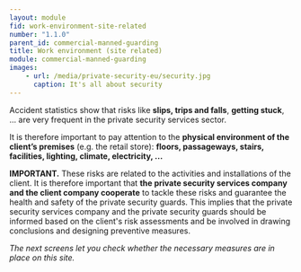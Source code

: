 ```yaml
---
layout: module
fid: work-environment-site-related
number: "1.1.0"
parent_id: commercial-manned-guarding
title: Work environment (site related)
module: commercial-manned-guarding
images:
    - url: /media/private-security-eu/security.jpg
      caption: It's all about security
---
```


Accident statistics show that risks like **slips, trips and falls**, **getting
stuck**, ... are very frequent in the private security services sector.

It is therefore important to pay attention to the **physical environment of
the client’s premises** (e.g. the retail store): **floors, passageways,
stairs, facilities, lighting, climate, electricity, ...**

**IMPORTANT.** These risks are related to the activities and installations of the client. It is therefore important that **the private security services company and the client company cooperate** to tackle these risks and guarantee the health and safety of the private security guards. This implies that the private security services company and the private security guards should be informed based on the client's risk assessments and be involved in drawing conclusions and designing preventive measures.

_The next screens let you check whether the necessary measures are in place on
this site._


